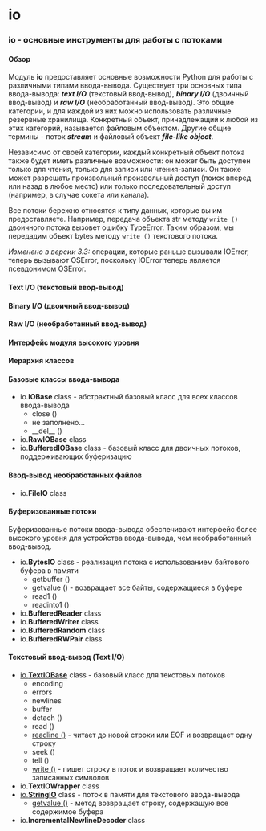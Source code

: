 # io

### io - основные инструменты для работы с потоками

#### Обзор

Модуль **io** предоставляет основные возможности Python для работы с различными типами ввода-вывода. Существует три основных типа ввода-вывода: _**text I/O**_ \(текстовый ввод-вывод\), _**binary I/O**_ \(двоичный ввод-вывод\) и _**raw I/O**_ \(необработанный ввод-вывод\). Это общие категории, и для каждой из них можно использовать различные резервные хранилища. Конкретный объект, принадлежащий к любой из этих категорий, называется файловым объектом. Другие общие термины - поток _**stream**_ и файловый объект _**file-like object**_.

Независимо от своей категории, каждый конкретный объект потока также будет иметь различные возможности: он может быть доступен только для чтения, только для записи или чтения-записи. Он также может разрешать произвольный произвольный доступ \(поиск вперед или назад в любое место\) или только последовательный доступ \(например, в случае сокета или канала\).

Все потоки бережно относятся к типу данных, которые вы им предоставляете. Например, передача объекта str методу `write ()` двоичного потока вызовет ошибку TypeError. Таким образом, мы передадим объект bytes методу `write ()` текстового потока.

_Изменено в версии 3.3:_ операции, которые раньше вызывали IOError, теперь вызывают OSError, поскольку IOError теперь является псевдонимом OSError.

#### Text I/O \(текстовый ввод-вывод\)

#### Binary I/O \(двоичный ввод-вывод\)

#### Raw I/O \(необработанный ввод-вывод\)

#### Интерфейс модуля высокого уровня

#### Иерархия классов

#### Базовые классы ввода-вывода

* io.**IOBase** class - абстрактный базовый класс для всех классов ввода-вывода
  * close \(\)
  * не заполнено...
  * \_\_del\_\_ \(\)
* io.**RawIOBase** class
* io.**BufferedIOBase** class - базовый класс для двоичных потоков, поддерживающих буферизацию

#### Ввод-вывод необработанных файлов

* io.**FileIO** class

#### Буферизованные потоки

Буферизованные потоки ввода-вывода обеспечивают интерфейс более высокого уровня для устройства ввода-вывода, чем необработанный ввод-вывод.

* io.**BytesIO** class - реализация потока с использованием байтового буфера в памяти
  * getbuffer \(\)
  * getvalue \(\) - возвращает все байты, содержащиеся в буфере
  * read1 \(\)
  * readinto1 \(\)
* io.**BufferedReader** class
* io.**BufferedWriter** class
* io.**BufferedRandom** class
* io.**BufferedRWPair** class

#### Текстовый ввод-вывод \(Text I/O\)

* [io.**TextIOBase**](https://treasuremaster.gitbook.io/python-docs/obshie-sluzhby-operacionnoi-sistemy/io/io.textiobase) class - базовый класс для текстовых потоков
  * encoding
  * errors
  * newlines
  * buffer
  * detach \(\)
  * read \(\)
  * [readline \(\)](https://treasuremaster.gitbook.io/python-docs/obshie-sluzhby-operacionnoi-sistemy/io/io.textiobase/io.textiobase.readline) - читает до новой строки или EOF и возвращает одну строку
  * seek \(\)
  * tell \(\)
  * [write \(\)](https://treasuremaster.gitbook.io/python-docs/obshie-sluzhby-operacionnoi-sistemy/io/io.textiobase/io.textiobase.write) - пишет строку в поток и возвращает количество записанных символов
* io.**TextIOWrapper** class
* [io.**StringIO**](https://treasuremaster.gitbook.io/python-docs/obshie-sluzhby-operacionnoi-sistemy/io/io.stringio) class - поток в памяти для текстового ввода-вывода
  * [getvalue \(\)](https://treasuremaster.gitbook.io/python-docs/obshie-sluzhby-operacionnoi-sistemy/io/io.stringio/io.stringio.getvalue) - метод возвращает строку, содержащую все содержимое буфера
* io.**IncrementalNewlineDecoder** class


